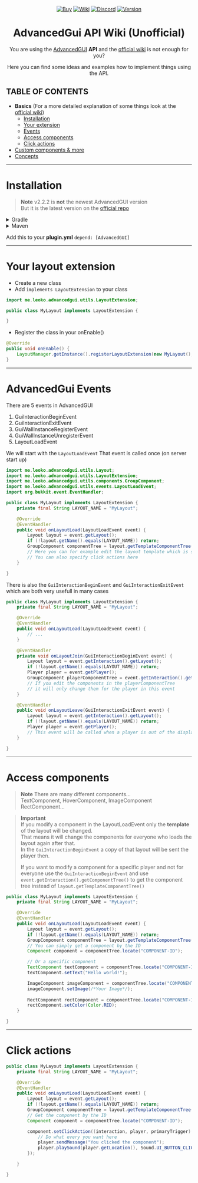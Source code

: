 <div align="center">

<a href="https://www.spigotmc.org/resources/83636/"><img src="https://img.shields.io/badge/Buy%20the%20plugin-E4A11E" alt="Buy"></a>
<a href="https://wiki.advancedgui.app/wiki/api.html"><img src="https://img.shields.io/badge/Official%20wiki-E46A1E" alt="Wiki"></a>
<a href="https://discord.gg/ycDG6rS"><img src="https://img.shields.io/badge/Official%20Discord%20server-E4531E" alt="Discord"></a>
<a href="https://discord.gg/bKjYgSFd8b"><img src="https://img.shields.io/badge/My%20Discord%20server-E43E1E" alt="Version"></a>
  
  <h1>AdvancedGui API Wiki (Unofficial)</h1>
  <p>You are using the <a href="https://www.spigotmc.org/resources/itemframe-touchscreens-advancedgui.83636/">AdvancedGUI</a> <b>API</b> and the <a href="https://wiki.advancedgui.app/wiki/api.html">official wiki<a> is not enough for you?</p>
  <p>Here you can find some ideas and examples how to implement things using the API.</p>
</div>


## TABLE OF CONTENTS
- **Basics** (For a more detailed explanation of some things look at the [official wiki](https://wiki.advancedgui.app/wiki/api.html))
  - [Installation](#Installation)
  - [Your extension](#Your-layout-extension)
  - [Events](#AdvancedGui-Events)
  - [Access components](#Access-components)
  - [Click actions](#Cick-actions)
- [Custom components & more](#Custom-components)
- [Concepts](#Concepts)

---

# Installation
> **Note**
> v2.2.2 is **not** the newest AdvancedGUI version  
> But it is the latest version on the [official repo](https://repo.leoko.dev/releases/me/leoko/advancedgui/AdvancedGUI)
<!---Gradle-->  
<details>
<summary>Gradle</summary>
<ul>
<li>  
<details>
<!---Groovy--->  
<summary>Groovy</summary>
  
  <p>Add the following code to your <code>build.gradle</code> file</p>
  <pre lang="groovy">
repositories {
  maven {
    name ="leoko-dev"
    url = "https://repo.leoko.dev/releases"
  }
}
    <br>
dependencies {
  compileOnly "me.leoko.advancedgui:AdvancedGUI:2.2.2"
}</pre>
</details>
</li>
<!---Kotlin--->
<li>   
<details>   
<summary>Kotlin</summary>
  
  <p>Add the following code to your <code>build.gradle.kts</code> file</p>
  <pre lang="kotlin">
repositories {
    maven("leoko-dev") {
        setUrl("https://repo.leoko.dev/releases")
    }
}
    <br>
dependencies {
    compileOnly("me.leoko.advancedgui:AdvancedGUI:2.2.2")
}</pre>
</details>
</li>  
</details>
</ul>  
<!---Maven--->
<details>
<summary>Maven</summary>
  
  <p>Add the following code to your <code>pom.xml</code> file</p>
  
```xml
<repository>
    <id>leoko-dev</id>
    <url>https://repo.leoko.dev/releases</url>
</repository>

<dependency>
    <groupId>me.leoko.advancedgui</groupId>
    <artifactId>AdvancedGUI</artifactId>
    <version>2.2.2</version>
    <scope>provided</scope>
</dependency>
```

</details>

Add this to your **plugin.yml** `depend: [AdvancedGUI]`

---

# Your layout extension
- Create a new class
- Add `implements LayoutExtension` to your class
```java
import me.leoko.advancedgui.utils.LayoutExtension;

public class MyLayout implements LayoutExtension {

}
```
- Register the class in your onEnable()
```java
@Override
public void onEnable() {
    LayoutManager.getInstance().registerLayoutExtension(new MyLayout(), this);
}
```

---

# AdvancedGui Events
There are 5 events in AdvancedGUI
1. GuiInteractionBeginEvent
2. GuiInteractionExitEvent
3. GuiWallInstanceRegisterEvent
4. GuiWallInstanceUnregisterEvent
5. LayoutLoadEvent

We will start with the `LayoutLoadEvent`
That event is called once (on server start up)
```java
import me.leoko.advancedgui.utils.Layout;
import me.leoko.advancedgui.utils.LayoutExtension;
import me.leoko.advancedgui.utils.components.GroupComponent;
import me.leoko.advancedgui.utils.events.LayoutLoadEvent;
import org.bukkit.event.EventHandler;

public class MyLayout implements LayoutExtension {
    private final String LAYOUT_NAME = "MyLayout";

    @Override
    @EventHandler
    public void onLayoutLoad(LayoutLoadEvent event) {
        Layout layout = event.getLayout();
        if (!layout.getName().equals(LAYOUT_NAME)) return;
        GroupComponent componentTree = layout.getTemplateComponentTree();
        // Here you can for example edit the layout template which is sent to every player in the GuiInteractionBeginEvent
        // You can also specify click actions here
    }

}
```

There is also the `GuiInteractionBeginEvent` and `GuiInteractionExitEvent` which are both very usefull in many cases
```java
public class MyLayout implements LayoutExtension {
    private final String LAYOUT_NAME = "MyLayout";

    @Override
    @EventHandler
    public void onLayoutLoad(LayoutLoadEvent event) {
        // ...
    }

    @EventHandler
    private void onLayoutJoin(GuiInteractionBeginEvent event) {
        Layout layout = event.getInteraction().getLayout();
        if (!layout.getName().equals(LAYOUT_NAME)) return;
        Player player = event.getPlayer();
        GroupComponent playerComponentTree = event.getInteraction().getComponentTree();
        // If you edit the components in the playerComponentTree
        // it will only change them for the player in this event
    }

    @EventHandler
    public void onLayoutLeave(GuiInteractionExitEvent event) {
        Layout layout = event.getInteraction().getLayout();
        if (!layout.getName().equals(LAYOUT_NAME)) return;
        Player player = event.getPlayer();
        // This event will be called when a player is out of the display radius
    }

}
```

---

# Access components

> **Note**
> There are many different components...  
> TextComponent, HoverComponent, ImageComponent RectComponent...

> **Important**  
> If you modify a component in the LayoutLoadEvent only the **template** of the layout will be changed.  
> That means it will change the components for everyone who loads the layout again after that.  
> In the `GuiInteractionBeginEvent` a copy of that layout will be sent the player then.  
> 
> If you want to modify a component for a specific player and not for everyone use the `GuiInteractionBeginEvent`
> and use `event.getInteraction().getComponentTree()` to get the component tree instead of `layout.getTemplateComponentTree()`

```java
public class MyLayout implements LayoutExtension {
    private final String LAYOUT_NAME = "MyLayout";

    @Override
    @EventHandler
    public void onLayoutLoad(LayoutLoadEvent event) {
        Layout layout = event.getLayout();
        if (!layout.getName().equals(LAYOUT_NAME)) return;
        GroupComponent componentTree = layout.getTemplateComponentTree();
        // You can simply get a component by the ID
        Component component = componentTree.locate("COMPONENT-ID");

        // Or a specific component
        TextComponent textComponent = componentTree.locate("COMPONENT-ID", TextComponent.class);
        textComponent.setText("Hello world!");

        ImageComponent imageComponent = componentTree.locate("COMPONENT-ID", ImageComponent.class);
        imageComponent.setImage(/*Your Image*/);
        
        RectComponent rectComponent = componentTree.locate("COMPONENT-ID", RectComponent.class);
        rectComponent.setColor(Color.RED);
    }

}
```

---

# Click actions
```java
public class MyLayout implements LayoutExtension {
    private final String LAYOUT_NAME = "MyLayout";

    @Override
    @EventHandler
    public void onLayoutLoad(LayoutLoadEvent event) {
        Layout layout = event.getLayout();
        if (!layout.getName().equals(LAYOUT_NAME)) return;
        GroupComponent componentTree = layout.getTemplateComponentTree();
        // Get the component by the ID
        Component component = componentTree.locate("COMPONENT-ID");

        component.setClickAction((interaction, player, primaryTrigger) -> {
            // Do what every you want here
            player.sendMessage("You clicked the component");
            player.playSound(player.getLocation(), Sound.UI_BUTTON_CLICK, 1F, 1F);
        });

    }

}
```
